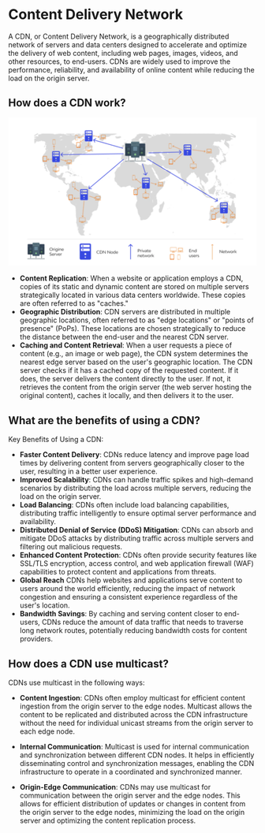 # Content Delivery Network
A CDN, or Content Delivery Network, is a geographically distributed network of servers and data centers designed to accelerate and optimize the delivery of web content, including web pages, images, videos, and other resources, to end-users. CDNs are widely used to improve the performance, reliability, and availability of online content while reducing the load on the origin server. 

## How does a CDN work?
![CDN](/images/CDN.png)

- **Content Replication**: When a website or application employs a CDN, copies of its static and dynamic content are stored on multiple servers strategically located in various data centers worldwide. These copies are often referred to as "caches."
- **Geographic Distribution**: CDN servers are distributed in multiple geographic locations, often referred to as "edge locations" or "points of presence" (PoPs). These locations are chosen strategically to reduce the distance between the end-user and the nearest CDN server.
- **Caching and Content Retrieval**: When a user requests a piece of content (e.g., an image or web page), the CDN system determines the nearest edge server based on the user's geographic location. The CDN server checks if it has a cached copy of the requested content. If it does, the server delivers the content directly to the user. If not, it retrieves the content from the origin server (the web server hosting the original content), caches it locally, and then delivers it to the user.

## What are the benefits of using a CDN?
Key Benefits of Using a CDN:

- **Faster Content Delivery**: CDNs reduce latency and improve page load times by delivering content from servers geographically closer to the user, resulting in a better user experience.
- **Improved Scalability**: CDNs can handle traffic spikes and high-demand scenarios by distributing the load across multiple servers, reducing the load on the origin server.
- **Load Balancing**: CDNs often include load balancing capabilities, distributing traffic intelligently to ensure optimal server performance and availability.
- **Distributed Denial of Service (DDoS) Mitigation**: CDNs can absorb and mitigate DDoS attacks by distributing traffic across multiple servers and filtering out malicious requests.
- **Enhanced Content Protection**: CDNs often provide security features like SSL/TLS encryption, access control, and web application firewall (WAF) capabilities to protect content and applications from threats.
- **Global Reach** CDNs help websites and applications serve content to users around the world efficiently, reducing the impact of network congestion and ensuring a consistent experience regardless of the user's location.
- **Bandwidth Savings**: By caching and serving content closer to end-users, CDNs reduce the amount of data traffic that needs to traverse long network routes, potentially reducing bandwidth costs for content providers.

## How does a CDN use multicast?
CDNs use multicast in the following ways:
- **Content Ingestion**: CDNs often employ multicast for efficient content ingestion from the origin server to the edge nodes. Multicast allows the content to be replicated and distributed across the CDN infrastructure without the need for individual unicast streams from the origin server to each edge node.


- **Internal Communication**: Multicast is used for internal communication and synchronization between different CDN nodes. It helps in efficiently disseminating control and synchronization messages, enabling the CDN infrastructure to operate in a coordinated and synchronized manner.


- **Origin-Edge Communication**: CDNs may use multicast for communication between the origin server and the edge nodes. This allows for efficient distribution of updates or changes in content from the origin server to the edge nodes, minimizing the load on the origin server and optimizing the content replication process.
